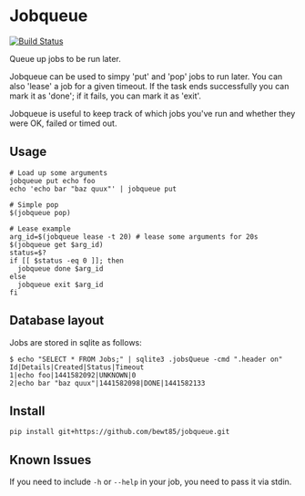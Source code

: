 # Jobqueue

[![Build Status](https://travis-ci.org/bewt85/jobqueue.svg?branch=master)](https://travis-ci.org/bewt85/jobqueue)

Queue up jobs to be run later.

Jobqueue can be used to simpy 'put' and 'pop' jobs to run later.
You can also 'lease' a job for a given timeout.  If the task ends 
successfully you can mark it as 'done'; if it fails, you can mark it
as 'exit'.

Jobqueue is useful to keep track of which jobs you've run and
whether they were OK, failed or timed out.

## Usage

```
# Load up some arguments
jobqueue put echo foo
echo 'echo bar "baz quux"' | jobqueue put

# Simple pop
$(jobqueue pop)

# Lease example
arg_id=$(jobqueue lease -t 20) # lease some arguments for 20s
$(jobqueue get $arg_id)
status=$?
if [[ $status -eq 0 ]]; then
  jobqueue done $arg_id
else
  jobqueue exit $arg_id
fi
```

## Database layout

Jobs are stored in sqlite as follows:

```
$ echo "SELECT * FROM Jobs;" | sqlite3 .jobsQueue -cmd ".header on"
Id|Details|Created|Status|Timeout
1|echo foo|1441582092|UNKNOWN|0
2|echo bar "baz quux"|1441582098|DONE|1441582133
```

## Install

```
pip install git+https://github.com/bewt85/jobqueue.git
```

## Known Issues

If you need to include `-h` or `--help` in your job, you need to pass it
via stdin.

